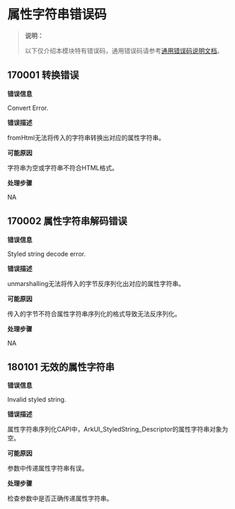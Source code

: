 # 属性字符串错误码
<!--Kit: ArkUI-->
<!--Subsystem: ArkUI-->
<!--Owner: @hddgzw-->
<!--SE: @pssea-->
<!--TSE: @jiaoaozihao-->

> **说明：**
>
> 以下仅介绍本模块特有错误码，通用错误码请参考[通用错误码说明文档](../errorcode-universal.md)。

## 170001 转换错误

**错误信息**

Convert Error.

**错误描述**

fromHtml无法将传入的字符串转换出对应的属性字符串。

**可能原因**

字符串为空或字符串不符合HTML格式。

**处理步骤**

NA

<!--Del-->
## 170002 属性字符串解码错误

**错误信息**

Styled string decode error.

**错误描述**

unmarshalling无法将传入的字节反序列化出对应的属性字符串。

**可能原因**

传入的字节不符合属性字符串序列化的格式导致无法反序列化。

**处理步骤**

NA
<!--DelEnd-->

## 180101 无效的属性字符串

**错误信息**

Invalid styled string.

**错误描述**

属性字符串序列化CAPI中，ArkUI_StyledString_Descriptor的属性字符串对象为空。

**可能原因**

参数中传递属性字符串有误。

**处理步骤**

检查参数中是否正确传递属性字符串。